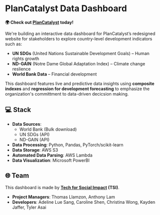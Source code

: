 # PlanCatalyst Data Dashboard
__🌍 Check out [PlanCatalyst](https://www.PlanCatalyst.org) today!__

We're building an interactive data dashboard for PlanCatalyst’s redesigned website for stakeholders to explore country-level development indicators such as:
* __UN SDGs__ (United Nations Sustainable Development Goals) – Human rights growth
* __ND-GAIN__ (Notre Dame Global Adaptation Index) – Climate change reslience
* __World Bank Data__ – Financial development

This dashboard features live and predictive data insights using __composite indexes__ and __regression for development forecasting__ to emphasize the organization's committment to data-driven decicsion making.

## 💻 Stack
* __Data Sources__:
  * World Bank (Bulk download)
  * UN SDGs (API)
  * ND-GAIN (API)
* __Data Processing__: Python, Pandas, PyTorch/scikit-learn
*  __Data Storage__: AWS S3
* __Automated Data Parsing__: AWS Lambda
* __Data Visualization__: Microsoft PowerBI

## 🌐 Team
This dashboard is made by __[Tech for Social Impact](https://www.uwotsi.com) (TSI)__.

* __Project Managers__: Thomas Llamzon, Anthony Lam
* __Developers__: Adeline Lue Sang, Caroline Shen, Christina Wong, Kayden Jaffer, Tyler Asai
